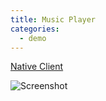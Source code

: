 ```yaml
---
title: Music Player
categories:
  - demo
---
```

<a href="h5na://longern.com/apps/music-player/">Native Client</a>

![Screenshot](https://i.imgur.com/DLfJd53.png)
